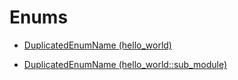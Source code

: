 # Enums

- [DuplicatedEnumName  (hello_world)](./hello_world-DuplicatedEnumName.md)

- [DuplicatedEnumName  (hello_world::sub_module)](./hello_world-sub_module-DuplicatedEnumName.md)

